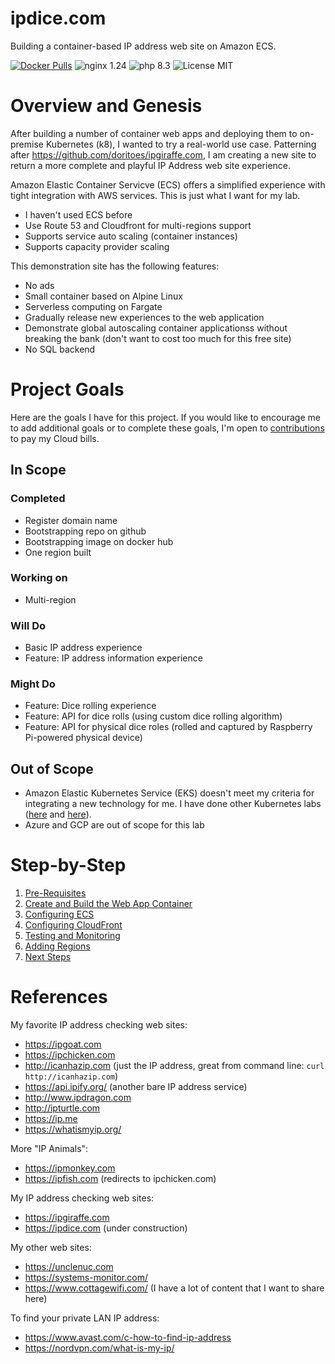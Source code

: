 # ipdice.com
Building a container-based IP address web site on Amazon ECS.

[![Docker Pulls](https://img.shields.io/docker/pulls/doritoes/ipdice.com.svg)](https://hub.docker.com/r/doritoes/ipdice.com/)
![nginx 1.24](https://img.shields.io/badge/nginx-1.24-brightgreen.svg)
![php 8.3](https://img.shields.io/badge/php-8.3-brightgreen.svg)
![License MIT](https://img.shields.io/badge/license-MIT-blue.svg)

# Overview and Genesis
After building a number of container web apps and deploying them to on-premise Kubernetes (k8), I wanted to try a real-world use case. Patterning after https://github.com/doritoes/ipgiraffe.com, I am creating a new site to return a more complete and playful IP Address web site experience.

Amazon Elastic Container Servicve (ECS) offers a simplified experience with tight integration with AWS services. This is just what I want for my lab.
- I haven't used ECS before
- Use Route 53 and Cloudfront for multi-regions support
- Supports service auto scaling (container instances)
- Supports capacity provider scaling

This demonstration site has the following features:
* No ads
* Small container based on Alpine Linux
* Serverless computing on Fargate
* Gradually release new experiences to the web application
* Demonstrate global autoscaling container applicationss without breaking the bank (don't want to cost too much for this free site)
* No SQL backend

# Project Goals
Here are the goals I have for this project. If you would like to encourage me to add additional goals or to complete these goals,  I'm open to [contributions](https://account.venmo.com/u/unclenuc) to pay my Cloud bills.

## In Scope
### Completed
- Register domain name
- Bootstrapping repo on github
- Bootstrapping image on docker hub
- One region built
### Working on
- Multi-region
### Will Do
- Basic IP address experience
- Feature: IP address information experience
### Might Do
- Feature: Dice rolling experience
- Feature: API for dice rolls (using custom dice rolling algorithm)
- Feature: API for physical dice roles (rolled and captured by Raspberry Pi-powered physical device)
## Out of Scope
- Amazon Elastic Kubernetes Service (EKS) doesn't meet my criteria for integrating a new technology for me. I have done other Kubernetes labs ([here](https://www.unclenuc.com/lab:kubernetes_app:start) and [here](https://www.unclenuc.com/lab:stack_of_nucs:start)).
- Azure and GCP are out of scope for this lab

# Step-by-Step
1. [Pre-Requisites](1_Prerequisites.md)
2. [Create and Build the Web App Container](2_ipdice.md)
3. [Configuring ECS](3_ECS.md)
4. [Configuring CloudFront](4_CloudFront.md)
5. [Testing and Monitoring](5_Testing_and_Monitoring.md)
6. [Adding Regions](6_Regions.md)
7. [Next Steps](7_Next_Steps.md)

# References
My favorite IP address checking web sites:
- https://ipgoat.com
- https://ipchicken.com
- http://icanhazip.com (just the IP address, great from command line: `curl http://icanhazip.com`)
- https://api.ipify.org/ (another bare IP address service)
- http://www.ipdragon.com
- http://ipturtle.com
- https://ip.me
- https://whatismyip.org/

More "IP Animals":
- https://ipmonkey.com
- https://ipfish.com (redirects to ipchicken.com)

My IP address checking web sites:
- https://ipgiraffe.com
- https://ipdice.com (under construction)

My other web sites:
- https://unclenuc.com
- https://systems-monitor.com/
- https://www.cottagewifi.com/ (I have a lot of content that I want to share here)

To find your private LAN IP address:
- https://www.avast.com/c-how-to-find-ip-address
- https://nordvpn.com/what-is-my-ip/
